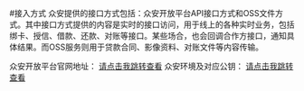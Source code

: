 #接入方式
众安提供的接口方式包括：众安开放平台API接口方式和OSS文件方式。其中接口方式提供的内容是实时的接口访问，用于线上的各种实时业务，包括绑卡、授信、借款、还款、对账等接口。某些场合，也会回调合作方接口，通知具体结果。而OSS服务则用于贷款合同、影像资料、对账文件等内容传输。

众安开放平台官网地址：
[请点击我跳转查看](https://open.zhongan.com/open/home/home.htm)
众安环境及对应公钥：
[请点击我跳转查看](https://open.zhongan.com/open/apidoc/documentDetail?spaceId=2001&directoryId=2021&articleId=2046)
